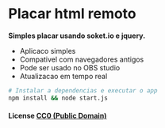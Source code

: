# Placar html remoto

**Simples placar usando soket.io e jquery.**

- Aplicaco simples
- Compativel com navegadores antigos
- Pode ser usado no OBS studio
- Atualizacao em tempo real


```bash
# Instalar a dependencias e executar o app 
npm install && node start.js
```


#### License [CC0 (Public Domain)](LICENSE.md)
#
